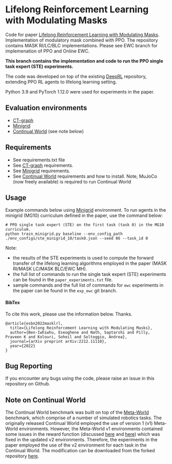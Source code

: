 # Lifelong Reinforcement Learning with Modulating Masks
Code for paper [Lifelong Reinforcement Learning with Modulating Masks](https://arxiv.org/abs/2212.11110).
Implementation of modulatory mask combined with PPO. The repository contains MASK RI/LC/BLC implementations. Please see EWC branch for implemenation of PPO and Online EWC.

**This branch contains the implementation and code to run the PPO single task expert (STE) experiments.**

The code was developed on top of the existing [DeepRL](https://github.com/ShangtongZhang/DeepRL) repository, extending PPO RL agents to lifelong learning setting.

Python 3.9 and PyTorch 1.12.0 were used for experiments in the paper.

## Evaluation environments
- [CT-graph](https://github.com/soltoggio/CT-graph)
- [Minigrid](https://github.com/Farama-Foundation/gym-minigrid)
- [Continual World](https://github.com/awarelab/continual_world) (see note below)

## Requirements
- See requirements.txt file
- See [CT-graph](https://github.com/soltoggio/CT-graph) requirements.
- See [Minigrid](https://github.com/Farama-Foundation/gym-minigrid) requirements.
- See [Continual World](https://github.com/dlpbc/continual_world) requirements and how to install. Note, MuJoCo (now freely available) is required to run Continual World

## Usage
Example commands below using [Minigrid](https://github.com/Farama-Foundation/gym-minigrid) environment.
To run agents in the minigrid (MG10) curriculum defined in the paper, use the command below:

```
# PPO single task expert (STE) on the first task (task 0) in the MG10 curriculum.
python train_minigrid.py baseline --env_config_path ./env_configs/ste_minigrid_10/task0.json --seed 86 --task_id 0 
```

Note: 
- the results of the STE experiments is used to compute the forward transfer of the lifelong learning algorithms employed in the paper (MASK RI/MASK LC/MASK BLC/EWC MH).
- the full list of commands to run the single task expert (STE) experiments can be found in the `paper_experiments.txt` file.
- sample commands and the full list of commands for `ewc` experiments in the paper can be found in the `exp_ewc` git branch. 


#### BibTex
To cite this work, please use the information below. Thanks.
```
@article{esbn2022masklrl,
  title={Lifelong Reinforcement Learning with Modulating Masks},
  author={Ben-Iwhiwhu, Eseoghene and Nath, Saptarshi and Pilly, Praveen K and Kolouri, Soheil and Soltoggio, Andrea},
  journal={arXiv preprint arXiv:2212.11110},
  year={2022}
}
```

## Bug Reporting
If you encounter any bugs using the code, please raise an issue in this repository on Github.

## Note on Continual World
The Continual World benchmark was built on top of the [Meta-World](https://github.com/rlworkgroup/metaworld) benchmark, which comprise of a number of simulated robotics tasks. The originally released Continual World employed the use of version 1 (v1) Meta-World environments. However, the Meta-World v1 environments contained some issues in the reward function (discussed [here](https://github.com/rlworkgroup/metaworld/issues/226) and [here](https://github.com/awarelab/continual_world/issues/2)) which was fixed in the updated v2 environments. Therefore, the experiments in the paper employed the use of the v2 environment for each task in the Continual World. The modification can be downloaded from the forked repository [here](https://github.com/dlpbc/continual_world).
